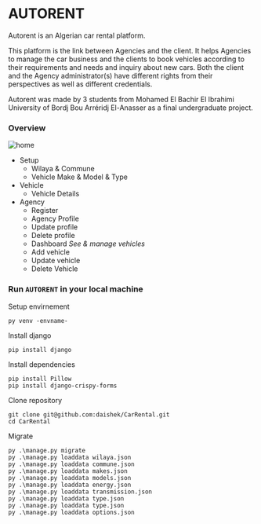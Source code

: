 # AUTORENT
Autorent is an Algerian car rental platform.

This platform is the link between Agencies and the client. 
It helps Agencies to manage the car business and the clients to book vehicles according to their requirements and needs and inquiry about new cars. Both the client and the Agency administrator(s) have different rights from their perspectives as well as different credentials.

Autorent was made by 3 students from Mohamed El Bachir El Ibrahimi University of Bordj Bou Arréridj El-Anasser as a final undergraduate project.

### Overview

![home](./screenshots/finalresult.png)

- Setup
    - Wilaya & Commune
    - Vehicle Make & Model & Type
- Vehicle
    - Vehicle Details
- Agency
    - Register
    - Agency Profile
    - Update profile
    - Delete profile
    - Dashboard *See & manage vehicles*
    - Add vehicle
    - Update vehicle
    - Delete Vehicle


### Run `AUTORENT`  in your local machine
 Setup envirnement
 
	py venv -envname-
Install django

	pip install django
Install dependencies

	pip install Pillow
	pip install django-crispy-forms
Clone repository

    git clone git@github.com:daishek/CarRental.git
    cd CarRental
Migrate

    py .\manage.py migrate
    py .\manage.py loaddata wilaya.json
    py .\manage.py loaddata commune.json
    py .\manage.py loaddata makes.json
    py .\manage.py loaddata models.json
    py .\manage.py loaddata energy.json
    py .\manage.py loaddata transmission.json
    py .\manage.py loaddata type.json
    py .\manage.py loaddata type.json
    py .\manage.py loaddata options.json
